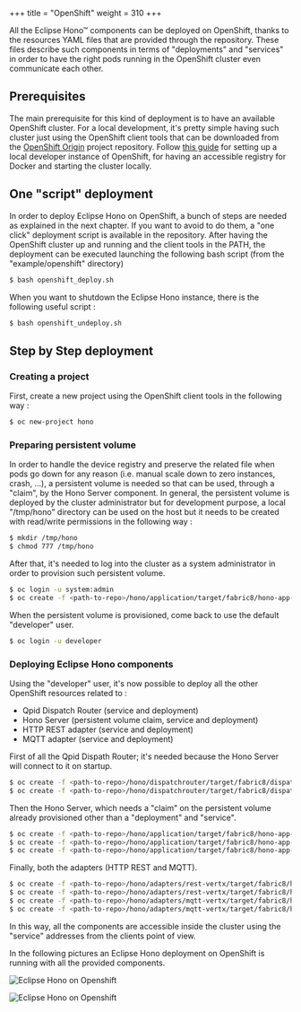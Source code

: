 +++
title = "OpenShift"
weight = 310
+++

All the Eclipse Hono&trade; components can be deployed on OpenShift, thanks to the resources YAML files that are provided through the repository.
These files describe such components in terms of "deployments" and "services" in order to have the right pods running in the OpenShift cluster even communicate
each other.
<!--more-->

## Prerequisites

The main prerequisite for this kind of deployment is to have an available OpenShift cluster. For a local development, it's pretty simple having such cluster just
using the OpenShift client tools that can be downloaded from the [OpenShift Origin](https://github.com/openshift/origin/releases) project repository.
Follow [this guide](https://github.com/openshift/origin/blob/master/docs/cluster_up_down.md) for setting up a local developer instance of OpenShift,
for having an accessible registry for Docker and starting the cluster locally.

## One "script" deployment

In order to deploy Eclipse Hono on OpenShift, a bunch of steps are needed as explained in the next chapter. If you want to avoid to do them, a "one click" deployment
script is available in the repository.
After having the OpenShift cluster up and running and the client tools in the PATH, the deployment can be executed launching the following bash script
(from the "example/openshift" directory)

~~~sh
$ bash openshift_deploy.sh
~~~

When you want to shutdown the Eclipse Hono instance, there is the following useful script :

~~~sh
$ bash openshift_undeploy.sh
~~~

## Step by Step deployment

### Creating a project

First, create a new project using the OpenShift client tools in the following way :

~~~sh
$ oc new-project hono
~~~

### Preparing persistent volume

In order to handle the device registry and preserve the related file when pods go down for any reason (i.e. manual scale down to zero instances, crash, ...),
a persistent volume is needed so that can be used, through a "claim", by the Hono Server component. In general, the persistent volume is deployed by the cluster
administrator but for development purpose, a local "/tmp/hono" directory can be used on the host but it needs to be created with read/write permissions in the following way :

~~~sh
$ mkdir /tmp/hono
$ chmod 777 /tmp/hono
~~~

After that, it's needed to log into the cluster as a system administrator in order to provision such persistent volume.

~~~sh
$ oc login -u system:admin
$ oc create -f <path-to-repo>/hono/application/target/fabric8/hono-app-pv.yml
~~~

When the persistent volume is provisioned, come back to use the default "developer" user.

~~~sh
$ oc login -u developer
~~~

### Deploying Eclipse Hono components

Using the "developer" user, it's now possible to deploy all the other OpenShift resources related to :

* Qpid Dispatch Router (service and deployment)
* Hono Server (persistent volume claim, service and deployment)
* HTTP REST adapter (service and deployment)
* MQTT adapter (service and deployment)

First of all the Qpid Dispath Router; it's needed because the Hono Server will connect to it on startup.

~~~sh
$ oc create -f <path-to-repo>/hono/dispatchrouter/target/fabric8/dispatch-router-svc.yml
$ oc create -f <path-to-repo>/hono/dispatchrouter/target/fabric8/dispatch-router-dc.yml
~~~

Then the Hono Server, which needs a "claim" on the persistent volume already provisioned other than a "deployment" and "service".

~~~sh
$ oc create -f <path-to-repo>/hono/application/target/fabric8/hono-app-pvc.yml
$ oc create -f <path-to-repo>/hono/application/target/fabric8/hono-app-svc.yml
$ oc create -f <path-to-repo>/hono/application/target/fabric8/hono-app-dc.yml
~~~

Finally, both the adapters (HTTP REST and MQTT).

~~~sh
$ oc create -f <path-to-repo>/hono/adapters/rest-vertx/target/fabric8/hono-adapter-rest-vertx-svc.yml
$ oc create -f <path-to-repo>/hono/adapters/rest-vertx/target/fabric8/hono-adapter-rest-vertx-dc.yml
$ oc create -f <path-to-repo>/hono/adapters/mqtt-vertx/target/fabric8/hono-adapter-mqtt-vertx-svc.yml
$ oc create -f <path-to-repo>/hono/adapters/mqtt-vertx/target/fabric8/hono-adapter-mqtt-vertx-dc.yml
~~~

In this way, all the components are accessible inside the cluster using the "service" addresses from the clients point of view.

In the following pictures an Eclipse Hono deployment on OpenShift is running with all the provided components.

![Eclipse Hono on Openshift](../openshift_01.png)

![Eclipse Hono on Openshift](../openshift_02.png)
